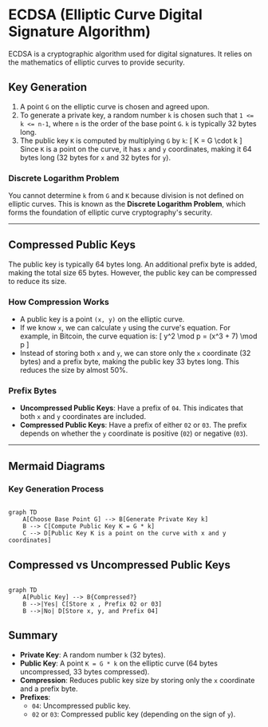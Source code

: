 # ECDSA (Elliptic Curve Digital Signature Algorithm)

ECDSA is a cryptographic algorithm used for digital signatures. It relies on the mathematics of elliptic curves to provide security.

## Key Generation

1. A point `G` on the elliptic curve is chosen and agreed upon.
2. To generate a private key, a random number `k` is chosen such that `1 <= k <= n-1`, where `n` is the order of the base point `G`. `k` is typically 32 bytes long.
3. The public key `K` is computed by multiplying `G` by `k`:
   \[
   K = G \cdot k
   \]
   Since `K` is a point on the curve, it has `x` and `y` coordinates, making it 64 bytes long (32 bytes for `x` and 32 bytes for `y`).

### Discrete Logarithm Problem
You cannot determine `k` from `G` and `K` because division is not defined on elliptic curves. This is known as the **Discrete Logarithm Problem**, which forms the foundation of elliptic curve cryptography's security.

---

## Compressed Public Keys

The public key is typically 64 bytes long. An additional prefix byte is added, making the total size 65 bytes. However, the public key can be compressed to reduce its size.

### How Compression Works
- A public key is a point `(x, y)` on the elliptic curve.
- If we know `x`, we can calculate `y` using the curve's equation. For example, in Bitcoin, the curve equation is:
  \[
  y^2 \mod p = (x^3 + 7) \mod p
  \]
- Instead of storing both `x` and `y`, we can store only the `x` coordinate (32 bytes) and a prefix byte, making the public key 33 bytes long. This reduces the size by almost 50%.

### Prefix Bytes
- **Uncompressed Public Keys**: Have a prefix of `04`. This indicates that both `x` and `y` coordinates are included.
- **Compressed Public Keys**: Have a prefix of either `02` or `03`. The prefix depends on whether the `y` coordinate is positive (`02`) or negative (`03`).

---

## Mermaid Diagrams

### Key Generation Process
```mermaid

graph TD
    A[Choose Base Point G] --> B[Generate Private Key k]
    B --> C[Compute Public Key K = G * k]
    C --> D[Public Key K is a point on the curve with x and y coordinates]

```

## Compressed vs Uncompressed Public Keys
```mermaid

graph TD
    A[Public Key] --> B{Compressed?}
    B -->|Yes| C[Store x , Prefix 02 or 03]
    B -->|No| D[Store x, y, and Prefix 04]
```

## Summary

- **Private Key**: A random number `k` (32 bytes).
- **Public Key**: A point `K = G * k` on the elliptic curve (64 bytes uncompressed, 33 bytes compressed).
- **Compression**: Reduces public key size by storing only the `x` coordinate and a prefix byte.
- **Prefixes**:
  - `04`: Uncompressed public key.
  - `02` or `03`: Compressed public key (depending on the sign of `y`).